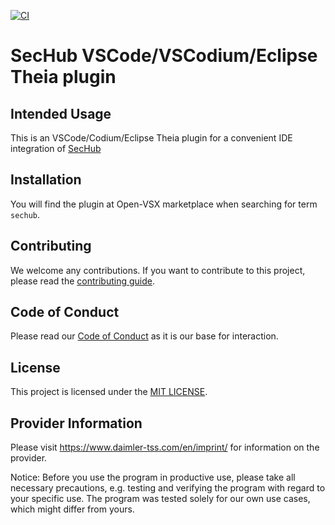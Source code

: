 <!-- SPDX-License-Identifier: MIT -->
[![CI](https://github.com/Daimler/sechub-plugin-vscode/actions/workflows/ci.yml/badge.svg)](https://github.com/Daimler/sechub-plugin-vscode/actions/workflows/ci.yml)

# SecHub VSCode/VSCodium/Eclipse Theia plugin

## Intended Usage

This is an VSCode/Codium/Eclipse Theia plugin for a convenient IDE integration of [SecHub](https://github.com/daimler/sechub)  

<!--Please look at [user guide](src/docs/asciidoc/user-guide.adoc) for more information.-->


## Installation
You will find the plugin at Open-VSX marketplace when searching for term `sechub`.

## Contributing

We welcome any contributions.
If you want to contribute to this project, please read the [contributing guide](CONTRIBUTING.md).

## Code of Conduct

Please read our [Code of Conduct](https://github.com/Daimler/daimler-foss/blob/master/CODE_OF_CONDUCT.md) as it is our base for interaction.

## License

This project is licensed under the [MIT LICENSE](LICENSE).

## Provider Information

Please visit <https://www.daimler-tss.com/en/imprint/> for information on the provider.

Notice: Before you use the program in productive use, please take all necessary precautions,
e.g. testing and verifying the program with regard to your specific use.
The program was tested solely for our own use cases, which might differ from yours.


